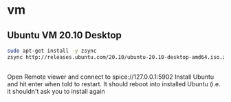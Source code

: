 # vm

## Ubuntu VM 20.10 Desktop
```bash
sudo apt-get install -y zsync
zsync http://releases.ubuntu.com/20.10/ubuntu-20.10-desktop-amd64.iso.zsync
    
```
Open Remote viewer and connect to spice://127.0.0.1:5902
Install Ubuntu and hit enter when told to restart.
It should reboot into installed Ubuntu (i.e. it shouldn't ask you to install again
